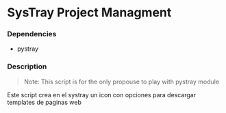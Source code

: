 # SysTray Project Managment

### Dependencies
  - pystray

### Description

> Note: This script is for the only propouse to play with pystray module

Este script crea en el systray un icon con opciones para descargar templates de paginas web